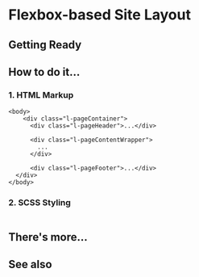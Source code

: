 # Flexbox-based Site Layout 

## Getting Ready


## How to do it...

### 1. HTML Markup
```
<body>
    <div class="l-pageContainer">
      <div class="l-pageHeader">...</div>
      
      <div class="l-pageContentWrapper">
        ...
      </div>

      <div class="l-pageFooter">...</div>
  </div>
</body>
```

### 2. SCSS Styling
```

```

## There's more...

## See also

